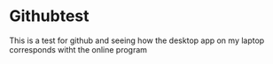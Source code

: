 # Githubtest

This is a test for github and seeing how the desktop app on my laptop corresponds witht the online program
